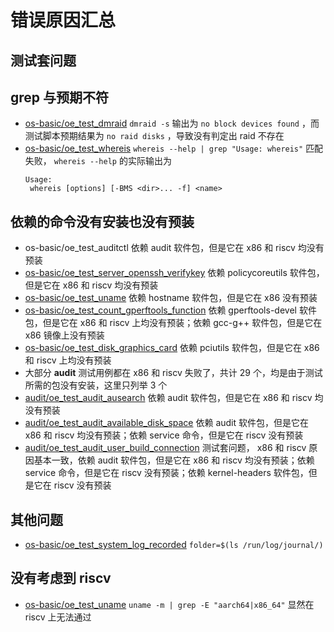 # 错误原因汇总

## 测试套问题


## grep 与预期不符

+ [os-basic/oe_test_dmraid](./cause_md/os-basic/oe_test_dmraid.md) ``dmraid -s`` 输出为 ``no block devices found`` ，而测试脚本预期结果为 ``no raid disks`` ，导致没有判定出 raid 不存在
+ [os-basic/oe_test_whereis](./cause_md/os-basic/oe_test_whereis.md) ``whereis --help | grep "Usage: whereis"`` 匹配失败， ``whereis --help`` 的实际输出为
   ```
   Usage:
    whereis [options] [-BMS <dir>... -f] <name>
   ```

## 依赖的命令没有安装也没有预装

+ os-basic/oe_test_auditctl 依赖 audit 软件包，但是它在 x86 和 riscv 均没有预装
+ [os-basic/oe_test_server_openssh_verifykey](./cause_md/os-basic/oe_test_server_openssh_verifykey.md) 依赖 policycoreutils 软件包，但是它在 x86 和 riscv 均没有预装
+ [os-basic/oe_test_uname](./cause_md/os-basic/oe_test_uname.md) 依赖 hostname 软件包，但是它在 x86 没有预装
+ [os-basic/oe_test_count_gperftools_function](./cause_md/os-basic/oe_test_count_gperftools_function.md) 依赖 gperftools-devel 软件包，但是它在 x86 和 riscv 上均没有预装；依赖 gcc-g++ 软件包，但是它在 x86 镜像上没有预装
+ [os-basic/oe_test_disk_graphics_card](./cause_md/os-basic/oe_test_disk_graphics_card.md) 依赖 pciutils 软件包，但是它在 x86 和 riscv 上均没有预装
+ 大部分 **audit** 测试用例都在 x86 和 riscv 失败了，共计 29 个，均是由于测试所需的包没有安装，这里只列举 3 个
+ [audit/oe_test_audit_ausearch](./cause_md/os-basic/oe_test_audit_ausearch.md) 依赖 audit 软件包，但是它在 x86 和 riscv 均没有预装
+ [audit/oe_test_audit_available_disk_space](./cause_md/os-basic/oe_test_audit_available_disk_space.md) 依赖 audit 软件包，但是它在 x86 和 riscv 均没有预装；依赖 service 命令，但是它在 riscv 没有预装
+ [audit/oe_test_audit_user_build_connection](./cause_md/os-basic/oe_test_audit_user_build_connection.md) 测试套问题， x86 和 riscv 原因基本一致，依赖 audit 软件包，但是它在 x86 和 riscv 均没有预装；依赖 service 命令，但是它在 riscv 没有预装；依赖 kernel-headers 软件包，但是它在 riscv 没有预装

## 其他问题

+ [os-basic/oe_test_system_log_recorded](./cause_md/os-basic/oe_test_system_log_recorded.md) ``folder=$(ls /run/log/journal/)``

## 没有考虑到 riscv

+ [os-basic/oe_test_uname](./cause_md/os-basic/oe_test_uname.md) ``uname -m | grep -E "aarch64|x86_64"`` 显然在 riscv 上无法通过

